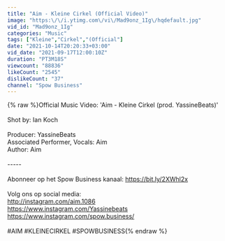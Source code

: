 ```yaml
---
title: "Aim - Kleine Cirkel (Official Video)"
image: "https:\/\/i.ytimg.com\/vi\/Mad9onz_1Ig\/hqdefault.jpg"
vid_id: "Mad9onz_1Ig"
categories: "Music"
tags: ["Kleine","Cirkel","(Official"]
date: "2021-10-14T20:20:33+03:00"
vid_date: "2021-09-17T12:00:10Z"
duration: "PT3M18S"
viewcount: "88836"
likeCount: "2545"
dislikeCount: "37"
channel: "Spow Business"
---
```

{% raw %}Official Music Video: 'Aim - Kleine Cirkel (prod. YassineBeats)'<br /><br />Shot by: Ian Koch<br /><br />Producer: YassineBeats <br />Associated  Performer, Vocals: Aim<br />Author: Aim<br /><br />-----<br /><br />Abonneer op het Spow Business kanaal: <a rel="nofollow" target="blank" href="https://bit.ly/2XWhl2x">https://bit.ly/2XWhl2x</a><br /><br />Volg ons op social media:<br /><a rel="nofollow" target="blank" href="http://instagram.com/aim.1086">http://instagram.com/aim.1086</a><br /><a rel="nofollow" target="blank" href="https://www.instagram.com/Yassinebeats">https://www.instagram.com/Yassinebeats</a><br /><a rel="nofollow" target="blank" href="https://www.instagram.com/spow.business/">https://www.instagram.com/spow.business/</a><br /><br />#AIM #KLEINECIRKEL #SPOWBUSINESS{% endraw %}
